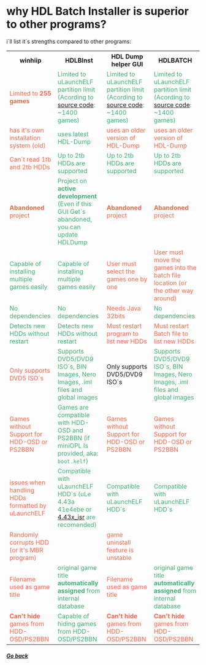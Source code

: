 # why HDL Batch Installer is superior to other programs?

i´ll list it´s strengths compared to other programs:

<!--
-->
<table style="width:100%">
  <tr>
    <th>winhiip</th>
    <th>HDLBInst</th>
	<th>HDL Dump helper GUI</th>
	<th>HDLBATCH</th>
  </tr>
  <tr>
    <td style="color:Tomato;">Limited to <b>255 games</b></td>
    <td style="color:MediumSeaGreen;">Limited to uLaunchELF partition limit (Acording to <a href="https://github.com/israpps/wLaunchELF_ISR/blob/e4e01be7a601e84ca2aa98a31cc2ef46017204f6/launchelf.h#L90">source code</a>: ~1400 games)</td> 
    <td style="color:MediumSeaGreen;">Limited to uLaunchELF partition limit (Acording to <a href="https://github.com/israpps/wLaunchELF_ISR/blob/e4e01be7a601e84ca2aa98a31cc2ef46017204f6/launchelf.h#L90">source code</a>: ~1400 games)</td>
    <td style="color:MediumSeaGreen;">Limited to uLaunchELF partition limit (Acording to <a href="https://github.com/israpps/wLaunchELF_ISR/blob/e4e01be7a601e84ca2aa98a31cc2ef46017204f6/launchelf.h#L90">source code</a>: ~1400 games)</td>
  </tr>  
  <tr>
    <td style="color:Tomato;">has it's own installation system (old)</td>
    <td style="color:MediumSeaGreen;">uses latest HDL-Dump</td>
    <td style="color:Tomato;">uses an older version of HDL-Dump</td>
    <td style="color:Tomato;">uses an older version of HDL-Dump</td>
  </tr>
  <tr>
    <td style="color:Tomato;">Can´t read 1tb and 2tb HDDs</td>
    <td style="color:MediumSeaGreen;">Up to 2tb HDDs are supported</td>
    <td style="color:MediumSeaGreen;">Up to 2tb HDDs are supported </td>
    <td style="color:MediumSeaGreen;">Up to 2tb HDDs are supported </td>
  </tr>
  <tr>
    <td style="color:Tomato;"><b>Abandoned</b> project </td>
    <td style="color:MediumSeaGreen;">Project on <b>active development</b> (Even if this GUI Get´s abandoned, you can update HDLDump</td>
    <td style="color:Tomato;"><b>Abandoned</b> project </td>
    <td style="color:Tomato;"><b>Abandoned</b> project </td>
  </tr>
  <tr>
    <td style="color:MediumSeaGreen;">Capable of installing multiple games easily</td>
    <td style="color:MediumSeaGreen;">Capable of installing multiple games easily</td>
    <td style="color:Tomato;">User must select the games one by one</td>
    <td style="color:Tomato;">User must move the games into the batch file location (or the other way around)</td>
  </tr>
  <tr>
    <td style="color:MediumSeaGreen;">No dependencies</td>
    <td style="color:MediumSeaGreen;">No dependencies</td>
    <td style="color:Tomato;">Needs Java 32bits</td>
	<td style="color:MediumSeaGreen;">No dependencies</td>

  </tr>
  <tr>
    <td style="color:MediumSeaGreen;">Detects new HDDs without restart</td>
    <td style="color:MediumSeaGreen;">Detects new HDDs without restart</td>
    <td style="color:Tomato;">Must restart program to list new HDDs</td>
    <td style="color:Tomato;">Must restart Batch file to list new HDDs</td>
  </tr>
  <tr>
    <td style="color:Tomato;">Only supports DVD5 ISO´s </td>
    <td style="color:MediumSeaGreen;">Supports DVD5/DVD9 ISO´s, BIN Images, Nero Images, .iml files and global images</td>
	<td>Only supports DVD5/DVD9 ISO´s </td>
    <td style="color:MediumSeaGreen;">Supports DVD5/DVD9 ISO´s, BIN Images, Nero Images, .iml files and global images</td>
  </tr>
  <tr>
    <td style="color:Tomato;">Games without Support for HDD-OSD or PS2BBN</td>
    <td style="color:MediumSeaGreen;">Games are compatible with HDD-OSD and PS2BBN (if miniOPL Is provided, aka: <code>boot.kelf</code>)</td>
	<td style="color:Tomato;">Games without Support for HDD-OSD or PS2BBN</td>
	<td style="color:Tomato;">Games without Support for HDD-OSD or PS2BBN</td>
  </tr>
  <tr>
    <td style="color:Tomato;">issues when handling HDDs formatted by uLaunchELF </td>
    <td style="color:MediumSeaGreen;">Compatible with uLaunchELF HDD´s (uLe 4.43a 41e4ebe or <a href="https://github.com/israpps/wLaunchELF_ISR">4.43x_isr</a> are recomended)</td>
    <td style="color:MediumSeaGreen;">Compatible with uLaunchELF HDD´s </td>
    <td style="color:MediumSeaGreen;">Compatible with uLaunchELF HDD´s </td>
  </tr>
  <tr>
    <td style="color:Tomato;">Randomly corrupts HDD (or it's MBR program)</td>
    <td style="color:MediumSeaGreen;"> </td>
    <td style="color:Tomato;">game uninstall feature is unstable</td>
    <td></td>
  </tr>
  <tr>
    <td style="color:Tomato;">Filename used as game title</td>
    <td style="color:MediumSeaGreen;"> original game title <b>automatically assigned</b> from internal database</td>
	<td style="color:Tomato;">Filename used as game title</td>
    <td style="color:MediumSeaGreen;"> original game title <b>automatically assigned</b> from internal database</td>
  </tr>
  <tr>
    <td style="color:Tomato;"><b>Can't hide</b> games from HDD-OSD/PS2BBN </td>
    <td style="color:MediumSeaGreen;">Capable of hiding games from HDD-OSD/PS2BBN</td>
	<td style="color:Tomato;"><b>Can't hide</b> games from HDD-OSD/PS2BBN </td>
	<td style="color:Tomato;"><b>Can't hide</b> games from HDD-OSD/PS2BBN </td>
  </tr>
</table>
<!--
<table style="width:100%">
  <tr>
    <th>Firstname</th>
    <th>Lastname</th>
    <th>Age</th>
  </tr>
  <tr>
    <td>Jill</td>
    <td>Smith</td>
    <td>50</td>
  </tr>
  <tr>
    <td>Eve</td>
    <td>Jackson</td>
    <td>94</td>
  </tr>
</table>
-->


##### [Go back](./)
